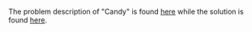 The problem description of "Candy" is found [here](https://leetcode.com/problems/candy/description/?envType=daily-question&envId=2023-09-13) while the solution is found [here](https://github.com/aurimas13/Solutions-To-Problems/blob/main/LeetCode/Python%20Solutions/Candy/candy.py).